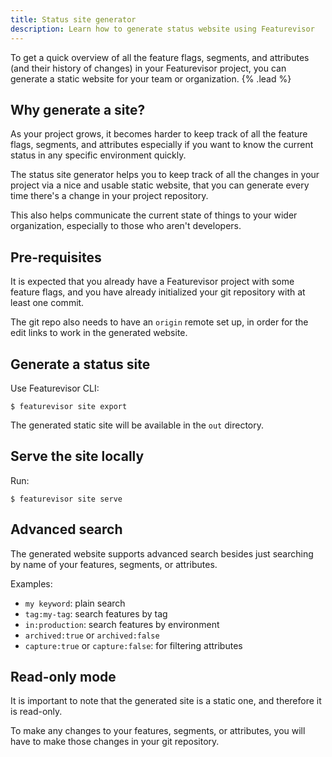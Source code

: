 ```yaml
---
title: Status site generator
description: Learn how to generate status website using Featurevisor
---
```


To get a quick overview of all the feature flags, segments, and attributes (and their history of changes) in your Featurevisor project, you can generate a static website for your team or organization. {% .lead %}

## Why generate a site?

As your project grows, it becomes harder to keep track of all the feature flags, segments, and attributes especially if you want to know the current status in any specific environment quickly.

The status site generator helps you to keep track of all the changes in your project via a nice and usable static website, that you can generate every time there's a change in your project repository.

This also helps communicate the current state of things to your wider organization, especially to those who aren't developers.

## Pre-requisites

It is expected that you already have a Featurevisor project with some feature flags, and you have already initialized your git repository with at least one commit.

The git repo also needs to have an `origin` remote set up, in order for the edit links to work in the generated website.

## Generate a status site

Use Featurevisor CLI:

```
$ featurevisor site export
```

The generated static site will be available in the `out` directory.

## Serve the site locally

Run:

```
$ featurevisor site serve
```

## Advanced search

The generated website supports advanced search besides just searching by name of your features, segments, or attributes.

Examples:

- `my keyword`: plain search
- `tag:my-tag`: search features by tag
- `in:production`: search features by environment
- `archived:true` or `archived:false`
- `capture:true` or `capture:false`: for filtering attributes

## Read-only mode

It is important to note that the generated site is a static one, and therefore it is read-only.

To make any changes to your features, segments, or attributes, you will have to make those changes in your git repository.
